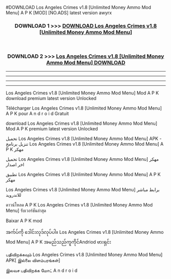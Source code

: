 #DOWNLOAD Los Angeles Crimes v1.8  [Unlimited Money Ammo Mod Menu] A P K [MOD] [NO.ADS] latest version awyrx



<div align="center">

<h3>DOWNLOAD 1 >>> <a href="https://teeasianyam.web.app?sq=Los Angeles Crimes v1.8  [Unlimited Money Ammo Mod Menu]">DOWNLOAD Los Angeles Crimes v1.8  [Unlimited Money Ammo Mod Menu] </a></h3><br>

<h3>DOWNLOAD 2 >>> <a href="https://teeasianyam.web.app?sq=Los Angeles Crimes v1.8  [Unlimited Money Ammo Mod Menu] ">Los Angeles Crimes v1.8  [Unlimited Money Ammo Mod Menu]  DOWNLOAD </a></h3>

</div>


----------------------------------------------------------

----------------------------------------------------------

----------------------------------------------------------

----------------------------------------------------------


Los Angeles Crimes v1.8  [Unlimited Money Ammo Mod Menu]  Mod A P K download premium latest version Unlocked

Télécharger Los Angeles Crimes v1.8  [Unlimited Money Ammo Mod Menu]  A P K pour A n d r o i d Gratuit

download Los Angeles Crimes v1.8  [Unlimited Money Ammo Mod Menu]  Mod A P K premium latest version Unlocked

تحميل Los Angeles Crimes v1.8  [Unlimited Money Ammo Mod Menu]  APK - تنزيل برنامج Los Angeles Crimes v1.8  [Unlimited Money Ammo Mod Menu]  A P K مهكر

تحميل Los Angeles Crimes v1.8  [Unlimited Money Ammo Mod Menu]  مهكر اخر اصدار

تطبيق Los Angeles Crimes v1.8  [Unlimited Money Ammo Mod Menu]  A P K مهكر

Los Angeles Crimes v1.8  [Unlimited Money Ammo Mod Menu]  برابط مباشر للاندرويد

ดาวน์โหลด A P K Los Angeles Crimes v1.8  [Unlimited Money Ammo Mod Menu]  รับเวอร์ชันล่าสุด

Baixar A P K mod

အက်ပ်ကို ဒေါင်းလုဒ်လုပ်ပါ။ Los Angeles Crimes v1.8  [Unlimited Money Ammo Mod Menu]  A P K အမည်သည်ကူကိုင်Andriod ဗားရှင်း

பதிவிறக்கவும் Los Angeles Crimes v1.8  [Unlimited Money Ammo Mod Menu]  APK[ இல்லை விளம்பரங்கள்] 
 
இலவச பதிவிறக்க மோட் A n d r o i d



